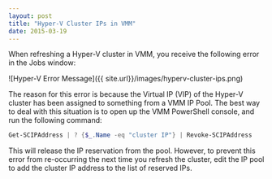 ```yaml
---
layout: post
title: "Hyper-V Cluster IPs in VMM"
date: 2015-03-19
---
```


When refreshing a Hyper-V cluster in VMM, you receive the following error in the Jobs window:

![Hyper-V Error Message]({{ site.url}}/images/hyperv-cluster-ips.png)

The reason for this error is because the Virtual IP (VIP) of the Hyper-V cluster has been assigned to something from a VMM IP Pool. The best way to deal with this situation is to open up the VMM PowerShell console, and run the following command:

``` PowerShell
Get-SCIPAddress | ? {$_.Name -eq "cluster IP"} | Revoke-SCIPAddress
```

This will release the IP reservation from the pool. However, to prevent this error from re-occurring the next time you refresh the cluster, edit the IP pool to add the cluster IP address to the list of reserved IPs.